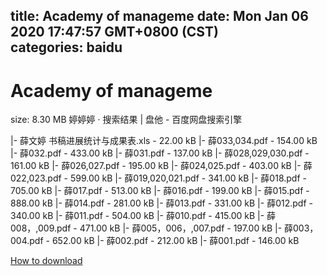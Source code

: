 
title: Academy of manageme
date: Mon Jan 06 2020 17:47:57 GMT+0800 (CST)    
categories: baidu
---

# Academy of manageme
size: 8.30 MB
 婷婷婷 · 搜索结果 | 盘他 - 百度网盘搜索引擎
 
|- 薛文婷  书稿进展统计与成果表.xls - 22.00 kB
|- 薛033,034.pdf - 154.00 kB
|- 薛032.pdf - 433.00 kB
|- 薛031.pdf - 137.00 kB
|- 薛028,029,030.pdf - 161.00 kB
|- 薛026,027.pdf - 195.00 kB
|- 薛024,025.pdf - 403.00 kB
|- 薛022,023.pdf - 599.00 kB
|- 薛019,020,021.pdf - 341.00 kB
|- 薛018.pdf - 705.00 kB
|- 薛017.pdf - 513.00 kB
|- 薛016.pdf - 199.00 kB
|- 薛015.pdf - 888.00 kB
|- 薛014.pdf - 281.00 kB
|- 薛013.pdf - 331.00 kB
|- 薛012.pdf - 340.00 kB
|- 薛011.pdf - 504.00 kB
|- 薛010.pdf - 415.00 kB
|- 薛008，,009.pdf - 471.00 kB
|- 薛005，006，,007.pdf - 197.00 kB
|- 薛003，004.pdf - 652.00 kB
|- 薛002.pdf - 212.00 kB
|- 薛001.pdf - 146.00 kB

[How to download](https://bpcam.bemobtrk.com/go/2ceec3aa-1ca2-46d6-b9ff-aaa5c184517c?jno=5329)